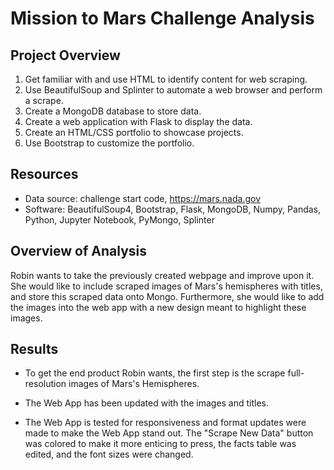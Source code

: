 # Mission to Mars Challenge Analysis
## Project Overview

1. Get familiar with and use HTML to identify content for web scraping.
2. Use BeautifulSoup and Splinter to automate a web browser and perform a scrape.
3. Create a MongoDB database to store data. 
4. Create a web application with Flask to display the data. 
5. Create an HTML/CSS portfolio to showcase projects. 
6. Use Bootstrap to customize the portfolio.

## Resources
* Data source: challenge start code, https://mars.nada.gov
* Software: BeautifulSoup4, Bootstrap, Flask, MongoDB, Numpy, Pandas, Python, Jupyter Notebook, PyMongo, Splinter


## Overview of Analysis
Robin wants to take the previously created webpage and improve upon it. She would like to include scraped images of Mars's hemispheres with titles, and store this scraped data onto Mongo. Furthermore, she would like to add the images into the web app with a new design meant to highlight these images. 

## Results 
* To get the end product Robin wants, the first step is the scrape full-resolution images of Mars's Hemispheres. 

* The Web App has been updated with the images and titles. 

* The Web App is tested for responsiveness and format updates were made to make the Web App stand out. The "Scrape New Data" button was colored to make it more enticing to press, the facts table was edited, and the font sizes were changed.
